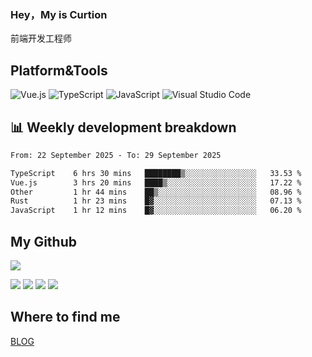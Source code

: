 ### Hey，My is Curtion
前端开发工程师
## Platform&Tools

![Vue.js](https://img.shields.io/badge/-Vue.js-4FC08D?style=flat-square&logo=Vue.js&logoColor=white)
![TypeScript](https://img.shields.io/badge/-TypeScript-007ACC?style=flat-square&logo=typescript&logoColor=white)
![JavaScript](https://img.shields.io/badge/-JavaScript-F7DF1E?style=flat-square&logo=javascript&logoColor=black)
![Visual Studio Code](https://img.shields.io/badge/-VSCode-007ACC?style=flat-square&logo=Visual-Studio-Code&logoColor=white)

## 📊 Weekly development breakdown

<!--START_SECTION:waka-->

```txt
From: 22 September 2025 - To: 29 September 2025

TypeScript    6 hrs 30 mins   ████████▒░░░░░░░░░░░░░░░░   33.53 %
Vue.js        3 hrs 20 mins   ████▒░░░░░░░░░░░░░░░░░░░░   17.22 %
Other         1 hr 44 mins    ██▒░░░░░░░░░░░░░░░░░░░░░░   08.96 %
Rust          1 hr 23 mins    █▓░░░░░░░░░░░░░░░░░░░░░░░   07.13 %
JavaScript    1 hr 12 mins    █▓░░░░░░░░░░░░░░░░░░░░░░░   06.20 %
```

<!--END_SECTION:waka-->

## My Github

![](http://github-profile-summary-cards.vercel.app/api/cards/profile-details?username=curtion&theme=nord_bright)

![](http://github-profile-summary-cards.vercel.app/api/cards/stats?username=curtion&theme=nord_bright)
![](http://github-profile-summary-cards.vercel.app/api/cards/productive-time?username=curtion&theme=nord_bright&utcOffset=8)
![](http://github-profile-summary-cards.vercel.app/api/cards/repos-per-language?username=curtion&theme=nord_bright)
![](http://github-profile-summary-cards.vercel.app/api/cards/most-commit-language?username=curtion&theme=nord_bright)

## Where to find me

[BLOG](https://blog.3gxk.net)
